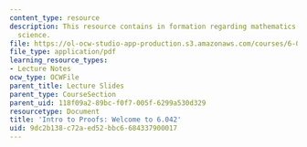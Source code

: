 ```yaml
---
content_type: resource
description: This resource contains in formation regarding mathematics for computer
  science.
file: https://ol-ocw-studio-app-production.s3.amazonaws.com/courses/6-042j-mathematics-for-computer-science-spring-2015/9dc2b138c72aed52bbc6684337900017_MIT6_042JS16_Welcome6.042.pdf
file_type: application/pdf
learning_resource_types:
- Lecture Notes
ocw_type: OCWFile
parent_title: Lecture Slides
parent_type: CourseSection
parent_uid: 118f09a2-89bc-f0f7-005f-6299a530d329
resourcetype: Document
title: 'Intro to Proofs: Welcome to 6.042'
uid: 9dc2b138-c72a-ed52-bbc6-684337900017
---
```

